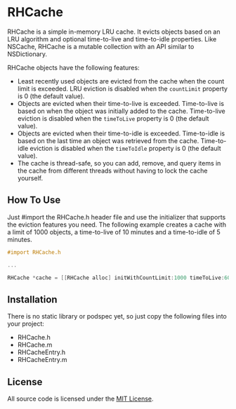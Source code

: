 RHCache
=======

RHCache is a simple in-memory LRU cache. It evicts objects based on an LRU algorithm and optional time-to-live and time-to-idle properties. Like NSCache, RHCache is a mutable collection with an API similar to NSDictionary.

RHCache objects have the following features:

- Least recently used objects are evicted from the cache when the count limit is exceeded. LRU eviction is disabled when the `countLimit` property is 0 (the default value).
- Objects are evicted when their time-to-live is exceeded. Time-to-live is based on when the object was initially added to the cache. Time-to-live eviction is disabled when the `timeToLive` property is 0 (the default value).
- Objects are evicted when their time-to-idle is exceeded. Time-to-idle is based on the last time an object was retrieved from the cache. Time-to-idle eviction is disabled when the `timeToIdle` property is 0 (the default value).
- The cache is thread-safe, so you can add, remove, and query items in the cache from different threads without having to lock the cache yourself.

How To Use
----------

Just #import the RHCache.h header file and use the initializer that supports the eviction features you need. The following example creates a cache with a limit of 1000 objects, a time-to-live of 10 minutes and a time-to-idle of 5 minutes.

```objective-c
#import RHCache.h

...

RHCache *cache = [[RHCache alloc] initWithCountLimit:1000 timeToLive:600 timeToIdle:300];

```


Installation
----------
There is no static library or podspec yet, so just copy the following files into your project:

- RHCache.h
- RHCache.m
- RHCacheEntry.h
- RHCacheEntry.m


License
----------
All source code is licensed under the [MIT License](https://raw.github.com/rholmes/RHCache/master/LICENSE).